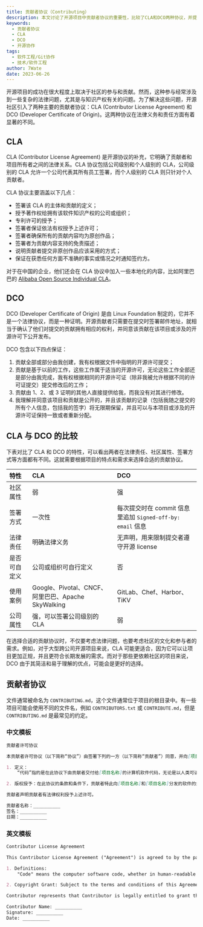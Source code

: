 ```yaml
---
title: 贡献者协议（Contributing）
description: 本文讨论了开源项目中贡献者协议的重要性，比较了CLA和DCO两种协议，并提供了贡献者协议的模板。
keywords:
  - 贡献者协议
  - CLA
  - DCO
  - 开源协作
tags:
  - 软件工程/Git协作
  - 技术/软件工程
author: 7Wate
date: 2023-06-26
---
```


开源项目的成功在很大程度上取决于社区的参与和贡献。然而，这种参与经常涉及到一些复杂的法律问题，尤其是与知识产权有关的问题。为了解决这些问题，开源社区引入了两种主要的贡献者协议：CLA (Contributor License Agreement) 和 DCO (Developer Certificate of Origin)。这两种协议在法律义务和责任方面有着显著的不同。

## CLA

CLA (Contributor License Agreement) 是开源协议的补充，它明确了贡献者和项目所有者之间的法律关系。CLA 协议包括公司级别和个人级别的 CLA，公司级别的 CLA 允许一个公司代表其所有员工签署，而个人级别的 CLA 则只针对个人贡献者。

CLA 协议主要涵盖以下几点：

- 签署该 CLA 的主体和贡献的定义；
- 授予著作权给拥有该软件知识产权的公司或组织；
- 专利许可的授予；
- 签署者保证依法有权授予上述许可；
- 签署者确保所有的贡献内容均为原创作品；
- 签署者为贡献内容支持的免责描述；
- 说明贡献者提交非原创作品应该采用的方式；
- 保证在获悉任何方面不准确的事实或情况之时通知签约方。

对于在中国的企业，他们还会在 CLA 协议中加入一些本地化的内容，比如阿里巴巴的 [Alibaba Open Source Individual CLA](https://github.com/aliyun/cla)。

## DCO

DCO (Developer Certificate of Origin) 是由 Linux Foundation 制定的，它并不是一个法律协议，而是一种证明。开源贡献者只需要在提交时签署邮件地址，就相当于确认了他们对提交的贡献拥有相应的权利，并同意该贡献在该项目或涉及的开源许可下公开发布。

DCO 包含以下四点保证：

1. 贡献全部或部分由我创建，我有权根据文件中指明的开源许可提交；
2. 贡献是基于以前的工作，这些工作属于适当的开源许可，无论这些工作全部还是部分由我完成，我有权根据相同的开源许可证（除非我被允许根据不同的许可证提交）提交修改后的工作；
3. 贡献由 1、2、或 3 证明的其他人直接提供给我，而我没有对其进行修改。
4. 我理解并同意该项目和贡献是公开的，并且该贡献的记录（包括我随之提交的所有个人信息，包括我的签字）将无限期保留，并且可以与本项目或涉及的开源许可证保持一致或者重新分配。

## CLA 与 DCO 的比较

下表对比了 CLA 和 DCO 的特性，可以看出两者在法律责任、社区属性、签署方式等方面都有不同。这就需要根据项目的特点和需求来选择合适的贡献协议。

| 特性         | CLA                                                | DCO                                                        |
| :----------- | :------------------------------------------------- | :--------------------------------------------------------- |
| 社区属性     | 弱                                                 | 强                                                         |
| 签署方式     | 一次性                                             | 每次提交时在 commit 信息里追加 `Signed-off-by: email` 信息 |
| 法律责任     | 明确法律义务                                       | 无声明，用来限制提交者遵守开源 license                     |
| 是否可自定义 | 公司或组织可自行定义                               | 否                                                         |
| 使用案例     | Google、Pivotal、CNCF、阿里巴巴、Apache SkyWalking | GitLab、Chef、Harbor、TiKV                                 |
| 公司属性     | 强，可以签署公司级别的 CLA                         | 弱                                                         |

在选择合适的贡献协议时，不仅要考虑法律问题，也要考虑社区的文化和参与者的需求。例如，对于大型跨公司开源项目来说，CLA 可能更适合，因为它可以让项目更加正规，并且更符合长期发展的需求。而对于那些更依赖社区的项目来说，DCO 由于其简洁和易于理解的优点，可能会是更好的选择。

## 贡献者协议

文件通常被命名为 `CONTRIBUTING.md`，这个文件通常位于项目的根目录中。有一些项目可能会使用不同的文件名，例如 `CONTRIBUTORS.txt` 或 `CONTRIBUTE.md`，但是 `CONTRIBUTING.md` 是最常见的约定。

### 中文模板

```markdown
贡献者许可协议

本贡献者许可协议（以下简称“协议”）由签署下列的一方（以下简称“贡献者”）同意，并向[项目名称]授予对由[项目名称]管理的软件项目的某些许可权。本协议自下列最新的签名日期起生效。

1. 定义：
    “代码”指的是在此协议下由贡献者交付给[项目名称]的计算机软件代码，无论是以人类可读形式还是机器可执行形式。

2. 版权授予：在此协议的条款和条件下，贡献者特此向[项目名称]和[项目名称]分发的软件的接收者授予永久的，全球性的，非独占的，免费的，免版税的，不可撤销的版权许可，用于复制，准备衍生作品，公开展示，公开表演，再许可，和分发代码及其衍生作品。

贡献者声明贡献者有法律权利授予上述许可。

贡献者名称：__________
签名：__________
日期：__________

```

### 英文模板

```markdown
Contributor License Agreement

This Contributor License Agreement ("Agreement") is agreed to by the party signing below ("Contributor"), and conveys certain license rights to [Project Name] for software projects managed by [Project Name]. This Agreement is effective as of the latest signature date below.

1. Definitions:
    "Code" means the computer software code, whether in human-readable or machine-executable form, that is delivered by Contributor to [Project Name] under this Agreement.

2. Copyright Grant: Subject to the terms and conditions of this Agreement, Contributor hereby grants to [Project Name] and to recipients of software distributed by [Project Name], a perpetual, worldwide, non-exclusive, no-charge, royalty-free, irrevocable copyright license to reproduce, prepare derivative works of, publicly display, publicly perform, sublicense, and distribute Code and such derivative works.

Contributor represents that Contributor is legally entitled to grant the above license.

Contributor Name: __________
Signature: __________
Date: __________

```
